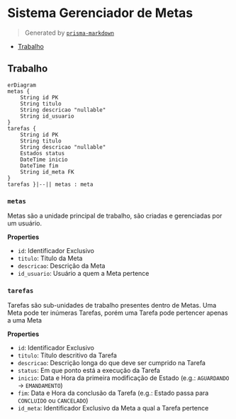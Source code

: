 # Sistema Gerenciador de Metas
> Generated by [`prisma-markdown`](https://github.com/samchon/prisma-markdown)

- [Trabalho](#Trabalho)

## Trabalho
```mermaid
erDiagram
metas {
    String id PK
    String titulo
    String descricao "nullable"
    String id_usuario
}
tarefas {
    String id PK
    String titulo
    String descricao "nullable"
    Estados status
    DateTime inicio
    DateTime fim
    String id_meta FK
}
tarefas }|--|| metas : meta
```

### `metas`
Metas são a unidade principal de trabalho, são criadas e gerenciadas por um usuário.

**Properties**
  - `id`: Identificador Exclusivo
  - `titulo`: Título da Meta
  - `descricao`: Descrição da Meta
  - `id_usuario`: Usuário a quem a Meta pertence

### `tarefas`
Tarefas são sub-unidades de trabalho presentes dentro de Metas. Uma Meta pode ter inúmeras Tarefas, porém uma Tarefa pode pertencer apenas a uma Meta

**Properties**
  - `id`: Identificador Exclusivo
  - `titulo`: Título descritivo da Tarefa
  - `descricao`: Descrição longa do que deve ser cumprido na Tarefa
  - `status`: Em que ponto está a execução da Tarefa
  - `inicio`: Data e Hora da primeira modificação de Estado (e.g.: `AGUARDANDO` -> `EMANDAMENTO`)
  - `fim`: Data e Hora da conclusão da Tarefa (e.g.: Estado passa para `CONCLUIDO` ou `CANCELADO`)
  - `id_meta`: Identificador Exclusivo da Meta a qual a Tarefa pertence